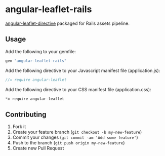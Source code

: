 # angular-leaflet-rails

[angular-leaflet-directive](https://github.com/tombatossals/angular-leaflet-directive) packaged for Rails assets pipeline.

## Usage

Add the following to your gemfile:

```ruby
gem "angular-leaflet-rails"
```

Add the following directive to your Javascript manifest file (application.js):

```js
//= require angular-leaflet
```

Add the following directive to your CSS manifest file (application.css):

```css
*= require angular-leaflet
```




## Contributing

1. Fork it
2. Create your feature branch (`git checkout -b my-new-feature`)
3. Commit your changes (`git commit -am 'Add some feature'`)
4. Push to the branch (`git push origin my-new-feature`)
5. Create new Pull Request
